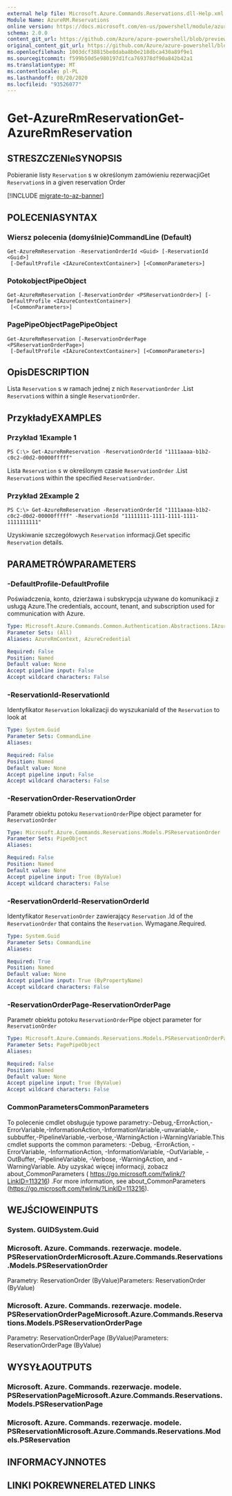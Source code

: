 ```yaml
---
external help file: Microsoft.Azure.Commands.Reservations.dll-Help.xml
Module Name: AzureRM.Reservations
online version: https://docs.microsoft.com/en-us/powershell/module/azurerm.reservations/get-azurermreservation
schema: 2.0.0
content_git_url: https://github.com/Azure/azure-powershell/blob/preview/src/ResourceManager/Reservations/Commands.Reservations/help/Get-AzureRmReservation.md
original_content_git_url: https://github.com/Azure/azure-powershell/blob/preview/src/ResourceManager/Reservations/Commands.Reservations/help/Get-AzureRmReservation.md
ms.openlocfilehash: 1003dcf38815be8daba8b0e218dbca430a89f9e1
ms.sourcegitcommit: f599b50d5e980197d1fca769378df90a842b42a1
ms.translationtype: MT
ms.contentlocale: pl-PL
ms.lasthandoff: 08/20/2020
ms.locfileid: "93526077"
---
```

# <span data-ttu-id="3aa08-101">Get-AzureRmReservation</span><span class="sxs-lookup"><span data-stu-id="3aa08-101">Get-AzureRmReservation</span></span>

## <span data-ttu-id="3aa08-102">STRESZCZENIe</span><span class="sxs-lookup"><span data-stu-id="3aa08-102">SYNOPSIS</span></span>
<span data-ttu-id="3aa08-103">Pobieranie listy `Reservation` s w określonym zamówieniu rezerwacji</span><span class="sxs-lookup"><span data-stu-id="3aa08-103">Get `Reservation`s in a given reservation Order</span></span>

[!INCLUDE [migrate-to-az-banner](../../includes/migrate-to-az-banner.md)]

## <span data-ttu-id="3aa08-104">POLECENIA</span><span class="sxs-lookup"><span data-stu-id="3aa08-104">SYNTAX</span></span>

### <span data-ttu-id="3aa08-105">Wiersz polecenia (domyślnie)</span><span class="sxs-lookup"><span data-stu-id="3aa08-105">CommandLine (Default)</span></span>
```
Get-AzureRmReservation -ReservationOrderId <Guid> [-ReservationId <Guid>]
 [-DefaultProfile <IAzureContextContainer>] [<CommonParameters>]
```

### <span data-ttu-id="3aa08-106">Potokobject</span><span class="sxs-lookup"><span data-stu-id="3aa08-106">PipeObject</span></span>
```
Get-AzureRmReservation [-ReservationOrder <PSReservationOrder>] [-DefaultProfile <IAzureContextContainer>]
 [<CommonParameters>]
```

### <span data-ttu-id="3aa08-107">PagePipeObject</span><span class="sxs-lookup"><span data-stu-id="3aa08-107">PagePipeObject</span></span>
```
Get-AzureRmReservation [-ReservationOrderPage <PSReservationOrderPage>]
 [-DefaultProfile <IAzureContextContainer>] [<CommonParameters>]
```

## <span data-ttu-id="3aa08-108">Opis</span><span class="sxs-lookup"><span data-stu-id="3aa08-108">DESCRIPTION</span></span>
<span data-ttu-id="3aa08-109">Lista `Reservation` s w ramach jednej z nich `ReservationOrder` .</span><span class="sxs-lookup"><span data-stu-id="3aa08-109">List `Reservation`s within a single `ReservationOrder`.</span></span>

## <span data-ttu-id="3aa08-110">Przykłady</span><span class="sxs-lookup"><span data-stu-id="3aa08-110">EXAMPLES</span></span>

### <span data-ttu-id="3aa08-111">Przykład 1</span><span class="sxs-lookup"><span data-stu-id="3aa08-111">Example 1</span></span>
```
PS C:\> Get-AzureRmReservation -ReservationOrderId "1111aaaa-b1b2-c0c2-d0d2-00000fffff"
```

<span data-ttu-id="3aa08-112">Lista `Reservation` s w określonym czasie `ReservationOrder` .</span><span class="sxs-lookup"><span data-stu-id="3aa08-112">List `Reservation`s within the specified `ReservationOrder`.</span></span>

### <span data-ttu-id="3aa08-113">Przykład 2</span><span class="sxs-lookup"><span data-stu-id="3aa08-113">Example 2</span></span>
```
PS C:\> Get-AzureRmReservation -ReservationOrderId "1111aaaa-b1b2-c0c2-d0d2-00000fffff" -ReservationId "11111111-1111-1111-1111-1111111111"
```

<span data-ttu-id="3aa08-114">Uzyskiwanie szczegółowych `Reservation` informacji.</span><span class="sxs-lookup"><span data-stu-id="3aa08-114">Get specific `Reservation` details.</span></span>

## <span data-ttu-id="3aa08-115">PARAMETRÓW</span><span class="sxs-lookup"><span data-stu-id="3aa08-115">PARAMETERS</span></span>

### <span data-ttu-id="3aa08-116">-DefaultProfile</span><span class="sxs-lookup"><span data-stu-id="3aa08-116">-DefaultProfile</span></span>
<span data-ttu-id="3aa08-117">Poświadczenia, konto, dzierżawa i subskrypcja używane do komunikacji z usługą Azure.</span><span class="sxs-lookup"><span data-stu-id="3aa08-117">The credentials, account, tenant, and subscription used for communication with Azure.</span></span>

```yaml
Type: Microsoft.Azure.Commands.Common.Authentication.Abstractions.IAzureContextContainer
Parameter Sets: (All)
Aliases: AzureRmContext, AzureCredential

Required: False
Position: Named
Default value: None
Accept pipeline input: False
Accept wildcard characters: False
```

### <span data-ttu-id="3aa08-118">-ReservationId</span><span class="sxs-lookup"><span data-stu-id="3aa08-118">-ReservationId</span></span>
<span data-ttu-id="3aa08-119">Identyfikator `Reservation` lokalizacji do wyszukania</span><span class="sxs-lookup"><span data-stu-id="3aa08-119">Id of the `Reservation` to look at</span></span>

```yaml
Type: System.Guid
Parameter Sets: CommandLine
Aliases:

Required: False
Position: Named
Default value: None
Accept pipeline input: False
Accept wildcard characters: False
```

### <span data-ttu-id="3aa08-120">-ReservationOrder</span><span class="sxs-lookup"><span data-stu-id="3aa08-120">-ReservationOrder</span></span>
<span data-ttu-id="3aa08-121">Parametr obiektu potoku `ReservationOrder`</span><span class="sxs-lookup"><span data-stu-id="3aa08-121">Pipe object parameter for `ReservationOrder`</span></span>

```yaml
Type: Microsoft.Azure.Commands.Reservations.Models.PSReservationOrder
Parameter Sets: PipeObject
Aliases:

Required: False
Position: Named
Default value: None
Accept pipeline input: True (ByValue)
Accept wildcard characters: False
```

### <span data-ttu-id="3aa08-122">-ReservationOrderId</span><span class="sxs-lookup"><span data-stu-id="3aa08-122">-ReservationOrderId</span></span>
<span data-ttu-id="3aa08-123">Identyfikator `ReservationOrder` zawierający `Reservation` .</span><span class="sxs-lookup"><span data-stu-id="3aa08-123">Id of the `ReservationOrder` that contains the `Reservation`.</span></span> <span data-ttu-id="3aa08-124">Wymagane.</span><span class="sxs-lookup"><span data-stu-id="3aa08-124">Required.</span></span>

```yaml
Type: System.Guid
Parameter Sets: CommandLine
Aliases:

Required: True
Position: Named
Default value: None
Accept pipeline input: True (ByPropertyName)
Accept wildcard characters: False
```

### <span data-ttu-id="3aa08-125">-ReservationOrderPage</span><span class="sxs-lookup"><span data-stu-id="3aa08-125">-ReservationOrderPage</span></span>
<span data-ttu-id="3aa08-126">Parametr obiektu potoku `ReservationOrder`</span><span class="sxs-lookup"><span data-stu-id="3aa08-126">Pipe object parameter for `ReservationOrder`</span></span>

```yaml
Type: Microsoft.Azure.Commands.Reservations.Models.PSReservationOrderPage
Parameter Sets: PagePipeObject
Aliases:

Required: False
Position: Named
Default value: None
Accept pipeline input: True (ByValue)
Accept wildcard characters: False
```

### <span data-ttu-id="3aa08-127">CommonParameters</span><span class="sxs-lookup"><span data-stu-id="3aa08-127">CommonParameters</span></span>
<span data-ttu-id="3aa08-128">To polecenie cmdlet obsługuje typowe parametry:-Debug,-ErrorAction,-ErrorVariable,-InformationAction,-InformationVariable,-unvariable,-subbuffer,-PipelineVariable,-verbose,-WarningAction i-WarningVariable.</span><span class="sxs-lookup"><span data-stu-id="3aa08-128">This cmdlet supports the common parameters: -Debug, -ErrorAction, -ErrorVariable, -InformationAction, -InformationVariable, -OutVariable, -OutBuffer, -PipelineVariable, -Verbose, -WarningAction, and -WarningVariable.</span></span> <span data-ttu-id="3aa08-129">Aby uzyskać więcej informacji, zobacz about_CommonParameters ( https://go.microsoft.com/fwlink/?LinkID=113216) .</span><span class="sxs-lookup"><span data-stu-id="3aa08-129">For more information, see about_CommonParameters (https://go.microsoft.com/fwlink/?LinkID=113216).</span></span>

## <span data-ttu-id="3aa08-130">WEJŚCIOWE</span><span class="sxs-lookup"><span data-stu-id="3aa08-130">INPUTS</span></span>

### <span data-ttu-id="3aa08-131">System. GUID</span><span class="sxs-lookup"><span data-stu-id="3aa08-131">System.Guid</span></span>

### <span data-ttu-id="3aa08-132">Microsoft. Azure. Commands. rezerwacje. modele. PSReservationOrder</span><span class="sxs-lookup"><span data-stu-id="3aa08-132">Microsoft.Azure.Commands.Reservations.Models.PSReservationOrder</span></span>
<span data-ttu-id="3aa08-133">Parametry: ReservationOrder (ByValue)</span><span class="sxs-lookup"><span data-stu-id="3aa08-133">Parameters: ReservationOrder (ByValue)</span></span>

### <span data-ttu-id="3aa08-134">Microsoft. Azure. Commands. rezerwacje. modele. PSReservationOrderPage</span><span class="sxs-lookup"><span data-stu-id="3aa08-134">Microsoft.Azure.Commands.Reservations.Models.PSReservationOrderPage</span></span>
<span data-ttu-id="3aa08-135">Parametry: ReservationOrderPage (ByValue)</span><span class="sxs-lookup"><span data-stu-id="3aa08-135">Parameters: ReservationOrderPage (ByValue)</span></span>

## <span data-ttu-id="3aa08-136">WYSYŁA</span><span class="sxs-lookup"><span data-stu-id="3aa08-136">OUTPUTS</span></span>

### <span data-ttu-id="3aa08-137">Microsoft. Azure. Commands. rezerwacje. modele. PSReservationPage</span><span class="sxs-lookup"><span data-stu-id="3aa08-137">Microsoft.Azure.Commands.Reservations.Models.PSReservationPage</span></span>

### <span data-ttu-id="3aa08-138">Microsoft. Azure. Commands. rezerwacje. modele. PSReservation</span><span class="sxs-lookup"><span data-stu-id="3aa08-138">Microsoft.Azure.Commands.Reservations.Models.PSReservation</span></span>

## <span data-ttu-id="3aa08-139">INFORMACYJN</span><span class="sxs-lookup"><span data-stu-id="3aa08-139">NOTES</span></span>

## <span data-ttu-id="3aa08-140">LINKI POKREWNE</span><span class="sxs-lookup"><span data-stu-id="3aa08-140">RELATED LINKS</span></span>
